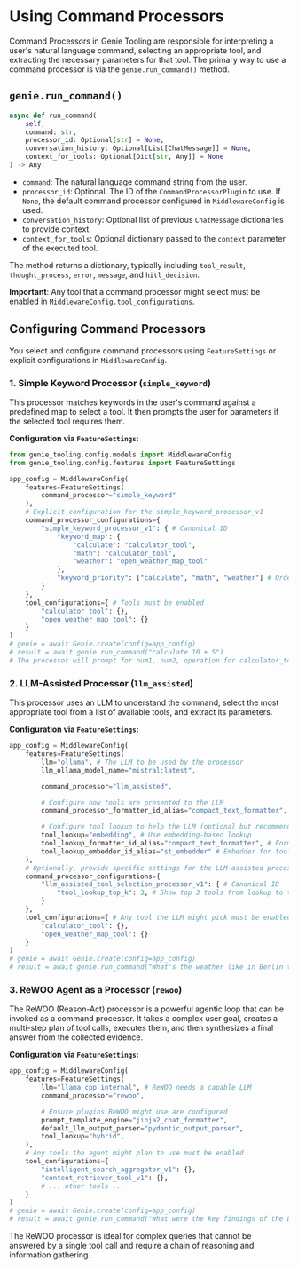 # Using Command Processors

Command Processors in Genie Tooling are responsible for interpreting a user's natural language command, selecting an appropriate tool, and extracting the necessary parameters for that tool. The primary way to use a command processor is via the `genie.run_command()` method.

## `genie.run_command()`

```python
async def run_command(
    self,
    command: str,
    processor_id: Optional[str] = None,
    conversation_history: Optional[List[ChatMessage]] = None,
    context_for_tools: Optional[Dict[str, Any]] = None
) -> Any:
```

*   `command`: The natural language command string from the user.
*   `processor_id`: Optional. The ID of the `CommandProcessorPlugin` to use. If `None`, the default command processor configured in `MiddlewareConfig` is used.
*   `conversation_history`: Optional list of previous `ChatMessage` dictionaries to provide context.
*   `context_for_tools`: Optional dictionary passed to the `context` parameter of the executed tool.

The method returns a dictionary, typically including `tool_result`, `thought_process`, `error`, `message`, and `hitl_decision`.

**Important**: Any tool that a command processor might select must be enabled in `MiddlewareConfig.tool_configurations`.

## Configuring Command Processors

You select and configure command processors using `FeatureSettings` or explicit configurations in `MiddlewareConfig`.

### 1. Simple Keyword Processor (`simple_keyword`)

This processor matches keywords in the user's command against a predefined map to select a tool. It then prompts the user for parameters if the selected tool requires them.

**Configuration via `FeatureSettings`:**

```python
from genie_tooling.config.models import MiddlewareConfig
from genie_tooling.config.features import FeatureSettings

app_config = MiddlewareConfig(
    features=FeatureSettings(
        command_processor="simple_keyword"
    ),
    # Explicit configuration for the simple_keyword_processor_v1
    command_processor_configurations={
        "simple_keyword_processor_v1": { # Canonical ID
            "keyword_map": {
                "calculate": "calculator_tool",
                "math": "calculator_tool",
                "weather": "open_weather_map_tool"
            },
            "keyword_priority": ["calculate", "math", "weather"] # Order for matching
        }
    },
    tool_configurations={ # Tools must be enabled
        "calculator_tool": {},
        "open_weather_map_tool": {}
    }
)
# genie = await Genie.create(config=app_config)
# result = await genie.run_command("calculate 10 + 5") 
# The processor will prompt for num1, num2, operation for calculator_tool.
```

### 2. LLM-Assisted Processor (`llm_assisted`)

This processor uses an LLM to understand the command, select the most appropriate tool from a list of available tools, and extract its parameters.

**Configuration via `FeatureSettings`:**

```python
app_config = MiddlewareConfig(
    features=FeatureSettings(
        llm="ollama", # The LLM to be used by the processor
        llm_ollama_model_name="mistral:latest",

        command_processor="llm_assisted",

        # Configure how tools are presented to the LLM
        command_processor_formatter_id_alias="compact_text_formatter", 

        # Configure tool lookup to help the LLM (optional but recommended)
        tool_lookup="embedding", # Use embedding-based lookup
        tool_lookup_formatter_id_alias="compact_text_formatter", # Formatter for indexing tools
        tool_lookup_embedder_id_alias="st_embedder" # Embedder for tool descriptions
    ),
    # Optionally, provide specific settings for the LLM-assisted processor
    command_processor_configurations={
        "llm_assisted_tool_selection_processor_v1": { # Canonical ID
            "tool_lookup_top_k": 3, # Show top 3 tools from lookup to the LLM
        }
    },
    tool_configurations={ # Any tool the LLM might pick must be enabled
        "calculator_tool": {},
        "open_weather_map_tool": {} 
    }
)
# genie = await Genie.create(config=app_config)
# result = await genie.run_command("What's the weather like in Berlin tomorrow?")
```

### 3. ReWOO Agent as a Processor (`rewoo`)

The ReWOO (Reason-Act) processor is a powerful agentic loop that can be invoked as a command processor. It takes a complex user goal, creates a multi-step plan of tool calls, executes them, and then synthesizes a final answer from the collected evidence.

**Configuration via `FeatureSettings`:**
```python
app_config = MiddlewareConfig(
    features=FeatureSettings(
        llm="llama_cpp_internal", # ReWOO needs a capable LLM
        command_processor="rewoo",

        # Ensure plugins ReWOO might use are configured
        prompt_template_engine="jinja2_chat_formatter",
        default_llm_output_parser="pydantic_output_parser",
        tool_lookup="hybrid",
    ),
    # Any tools the agent might plan to use must be enabled
    tool_configurations={
        "intelligent_search_aggregator_v1": {},
        "content_retriever_tool_v1": {},
        # ... other tools ...
    }
)
# genie = await Genie.create(config=app_config)
# result = await genie.run_command("What were the key findings of the Llama 2 paper and how do they compare to GPT-4?")
```
The ReWOO processor is ideal for complex queries that cannot be answered by a single tool call and require a chain of reasoning and information gathering.
